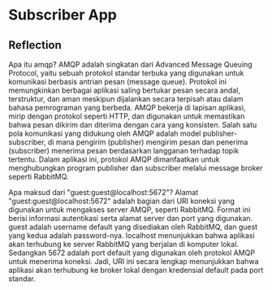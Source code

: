 # Subscriber App

## Reflection

Apa itu amqp?
AMQP adalah singkatan dari Advanced Message Queuing Protocol, yaitu sebuah protokol standar terbuka yang digunakan untuk komunikasi berbasis antrian pesan (message queue). Protokol ini memungkinkan berbagai aplikasi saling bertukar pesan secara andal, terstruktur, dan aman meskipun dijalankan secara terpisah atau dalam bahasa pemrograman yang berbeda. AMQP bekerja di lapisan aplikasi, mirip dengan protokol seperti HTTP, dan digunakan untuk memastikan bahwa pesan dikirim dan diterima dengan cara yang konsisten. Salah satu pola komunikasi yang didukung oleh AMQP adalah model publisher-subscriber, di mana pengirim (publisher) mengirim pesan dan penerima (subscriber) menerima pesan berdasarkan langganan terhadap topik tertentu. Dalam aplikasi ini, protokol AMQP dimanfaatkan untuk menghubungkan program publisher dan subscriber melalui message broker seperti RabbitMQ.

Apa maksud dari "guest:guest@localhost:5672"?
Alamat "guest:guest@localhost:5672" adalah bagian dari URI koneksi yang digunakan untuk mengakses server AMQP, seperti RabbitMQ. Format ini berisi informasi autentikasi serta alamat server dan port yang digunakan. guest adalah username default yang disediakan oleh RabbitMQ, dan guest yang kedua adalah password-nya. localhost menunjukkan bahwa aplikasi akan terhubung ke server RabbitMQ yang berjalan di komputer lokal. Sedangkan 5672 adalah port default yang digunakan oleh protokol AMQP untuk menerima koneksi. Jadi, URI ini secara lengkap menunjukkan bahwa aplikasi akan terhubung ke broker lokal dengan kredensial default pada port standar.
